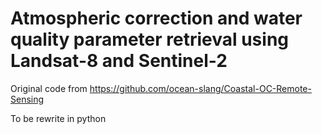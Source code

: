 # Atmospheric correction and water quality parameter retrieval using Landsat-8 and Sentinel-2

Original code from https://github.com/ocean-slang/Coastal-OC-Remote-Sensing

To be rewrite in python
